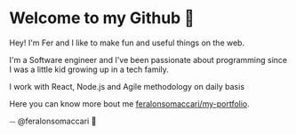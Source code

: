 # Welcome to my Github 💫

Hey! I'm Fer and I like to make fun and useful things on the web.

I'm a Software engineer and I've been passionate about programming since I was a little kid growing up in a tech family. 

I work with React, Node.js and Agile methodology on daily basis

Here you can know more bout me [feralonsomaccari/my-portfolio](https://feralonsomaccari.github.io/my-portfolio). 

⏤ @feralonsomaccari 🦉 
